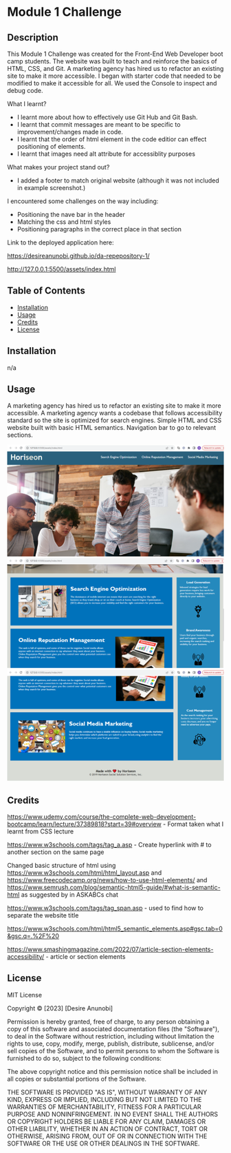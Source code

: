 # Module 1 Challenge 

## Description 

This Module 1 Challenge was created for the Front-End Web Developer boot camp students. The website was built to teach and reinforce the basics of HTML, CSS, and Git. A marketing agency has hired us to refactor an existing site to make it more accessible. I began with starter code that needed to be modified to make it accessible for all. We used the Console to inspect and debug code. 

What I learnt?
- I learnt more about how to effectively use Git Hub and Git Bash.
- I learnt that commit messages are meant to be specific to improvement/changes made in code.
- I learnt that the order of html element in the code editior can effect positioning of elements.
- I learnt that images need alt attribute for accessiblity purposes

What makes your project stand out? 
- I added a footer to match original website (although it was not included in example screenshot.)

I encountered some challenges on the way including:
- Positioning the nave bar in the header
- Matching the css and html styles
- Positioning paragraphs in the correct place in that section

Link to the deployed application here:

https://desireanunobi.github.io/da-repepository-1/

http://127.0.0.1:5500/assets/index.html 

## Table of Contents 

* [Installation](#installation)
* [Usage](#usage)
* [Credits](#credits)
* [License](#license)


## Installation

n/a

## Usage 
 
 A marketing agency has hired us to refactor an existing site to make it more accessible. A marketing agency wants a codebase that follows accessibility standard so the site is optimized for search engines. Simple HTML and CSS website built with basic HTML semantics. Navigation bar to go to relevant sections.

![Module 1 Challenge Final Website - Screenshot 1](./assets/images/Module%201%20Challenge%20Screenshot%201.PNG)
![Module 1 Challenge Final Website - Screenshot 1](./assets/images/Module%201%20Challenge%20Screenshot%202.PNG)
![Module 1 Challenge Final Website - Screenshot 1](./assets/images/Module%201%20Challenge%20Screenshot%203.PNG)


## Credits

https://www.udemy.com/course/the-complete-web-development-bootcamp/learn/lecture/37389818?start=39#overview - Format taken what I learnt from CSS lecture 

https://www.w3schools.com/tags/tag_a.asp - Create hyperlink with # to another section on the same page

Changed basic structure of html using https://www.w3schools.com/html/html_layout.asp and https://www.freecodecamp.org/news/how-to-use-html-elements/ and https://www.semrush.com/blog/semantic-html5-guide/#what-is-semantic-html as suggested by in ASKABCs chat 

https://www.w3schools.com/tags/tag_span.asp - used to find how to separate the website title

https://www.w3schools.com/html/html5_semantic_elements.asp#gsc.tab=0&gsc.q=.%2F%20

https://www.smashingmagazine.com/2022/07/article-section-elements-accessibility/ - article or section elements


## License

MIT License

Copyright ©  [2023] [Desire Anunobi]

Permission is hereby granted, free of charge, to any person obtaining a copy
of this software and associated documentation files (the "Software"), to deal
in the Software without restriction, including without limitation the rights
to use, copy, modify, merge, publish, distribute, sublicense, and/or sell
copies of the Software, and to permit persons to whom the Software is
furnished to do so, subject to the following conditions:

The above copyright notice and this permission notice shall be included in all
copies or substantial portions of the Software.

THE SOFTWARE IS PROVIDED "AS IS", WITHOUT WARRANTY OF ANY KIND, EXPRESS OR
IMPLIED, INCLUDING BUT NOT LIMITED TO THE WARRANTIES OF MERCHANTABILITY,
FITNESS FOR A PARTICULAR PURPOSE AND NONINFRINGEMENT. IN NO EVENT SHALL THE
AUTHORS OR COPYRIGHT HOLDERS BE LIABLE FOR ANY CLAIM, DAMAGES OR OTHER
LIABILITY, WHETHER IN AN ACTION OF CONTRACT, TORT OR OTHERWISE, ARISING FROM,
OUT OF OR IN CONNECTION WITH THE SOFTWARE OR THE USE OR OTHER DEALINGS IN THE
SOFTWARE.

